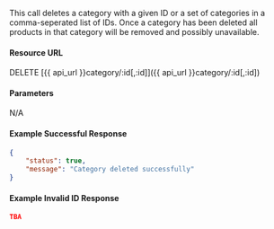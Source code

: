 <!--
@title Delete category by ID
@author Moltin Ltd
@description Deletes a category with a given ID
@order 2.7

@sidebar 1
@family Category
@rate No
@auth Yes
@format JSON
@http DELETE
@version beta
-->
This call deletes a category with a given ID or a set of categories in a comma-seperated list of IDs. Once a category has been deleted all products in that category will be removed and possibly unavailable. 

#### Resource URL
DELETE [{{ api_url }}category/:id[,:id]]({{ api_url }}category/:id[,:id])


#### Parameters
N/A

<!--code-->
#### Example Successful Response
``` json
{
    "status": true,
    "message": "Category deleted successfully"
}
```


#### Example Invalid ID Response
``` json
TBA
```
<!--/code-->